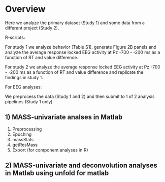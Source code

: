 # Overview

Here we analyze the primary dataset (Study 1) and some data from a different project (Study 2).

R-scripts: 

For study 1 we analyze behavior (Table S1), generate Figure 2B panels and analyze the average response locked EEG activity at Pz -700 - -200 ms as a function of RT and value difference.


For study 2 we analyze the average response locked EEG activity at Pz -700 - -200 ms as a function of RT and value difference and replicate the findings in study 1.


For EEG analyses:

We preprocess the data (Study 1 and 2) and then submit to 1 of 2 analysis pipelines (Study 1 only):

## 1) MASS-univariate analses in Matlab

1) Preprocessing
2) Epoching
3) massStats
4) getResMass
5) Export (for component analyses in R)

## 2) MASS-univariate and deconvolution analyses in Matlab using unfold for matlab


